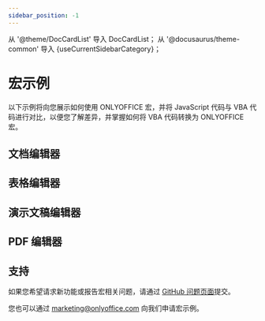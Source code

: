 ```yaml
---
sidebar_position: -1
---
```


从 '@theme/DocCardList' 导入 DocCardList；
从 '@docusaurus/theme-common' 导入 {useCurrentSidebarCategory}；

# 宏示例

以下示例将向您展示如何使用 ONLYOFFICE 宏，并将 JavaScript 代码与 VBA 代码进行对比，以便您了解差异，并掌握如何将 VBA 代码转换为 ONLYOFFICE 宏。

## 文档编辑器

<DocCardList items={[...[...useCurrentSidebarCategory().items[0].items]]} />

## 表格编辑器

<DocCardList items={[...[...useCurrentSidebarCategory().items[1].items]]} />

## 演示文稿编辑器

<DocCardList items={[...[...useCurrentSidebarCategory().items[2].items]]} />

## PDF 编辑器

<DocCardList items={[...[...useCurrentSidebarCategory().items[3].items]]} />

## 支持

如果您希望请求新功能或报告宏相关问题，请通过 [GitHub 问题页面](https://github.com/ONLYOFFICE/plugin-macros/issues)提交。

您也可以通过 [marketing@onlyoffice.com](发送邮件至:marketing@onlyoffice.com) 向我们申请宏示例。
